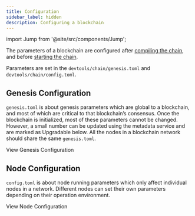 ```yaml
---
title: Configuration
sidebar_label: hidden
description: Configuring a blockchain
---
```


import Jump from '@site/src/components/Jump';

The parameters of a blockchain are configured after [compiling the chain][getting-started#compile], and before [starting the chain][getting-started#starting-your-chain].

Parameters are set in the `devtools/chain/genesis.toml` and `devtools/chain/config.toml`.

## Genesis Configuration

`genesis.toml` is about genesis parameters which are global to a blockchain, and most of which are critical to that blockchain’s consensus. Once the blockchain is initialized, most of these parameters cannot be changed. However, a small number can be updated using the metadata service and are marked as Upgradable below. All the nodes in a blockchain network should share the same `genesis.toml`.

<Jump to="../genesis-config/">View Genesis Configuration</Jump>

## Node Configuration

`config.toml` is about node running parameters which only affect individual nodes in a network. Different nodes can set their own parameters depending on their operation environment.

<Jump to="../node-config/">View Node Configuration</Jump>

[getting-started#compile]: ../getting-started#compiling-muta
[getting-started#starting-your-chain]: ../getting-started#starting-your-chain